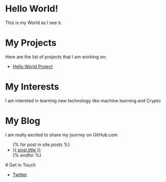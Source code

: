 # Hello World!
This is my World as I see it.
# My Projects
Here are the list of projects that I am working on:
<ul>
<li><a href="https://rgoswami14.github.io/HelloWorld/">Hello World Project</a></li>
</ul>

# My Interests
I am intereted in learning new technology like machine learning and Crypto

# My Blog
I am really excited to share my journey on GitHub.com
<ul>
  {% for post in site.posts %}
    <li>
      <a href="{{ post.url }}">{{ post.title }}</a>
    </li>
  {% endfor %}
</ul> 
# Get in Touch
<ul>

<li><a href="https://twitter.com/{{ site.twitter_username }}">Twitter </a></li>

</ul> 